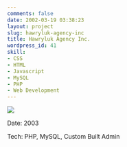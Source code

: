 ```yaml
---
comments: false
date: 2002-03-19 03:38:23
layout: project
slug: hawryluk-agency-inc
title: Hawryluk Agency Inc.
wordpress_id: 41
skill:
- CSS
- HTML
- Javascript
- MySQL
- PHP
- Web Development
---
```


[![](http://ruten.ca/wp-content/uploads/2012/03/hawryluk-full-cropped.jpg)](http://ruten.ca/wp-content/uploads/2012/03/hawryluk-full-cropped.jpg)

Date: 2003

Tech: PHP, MySQL, Custom Built Admin
